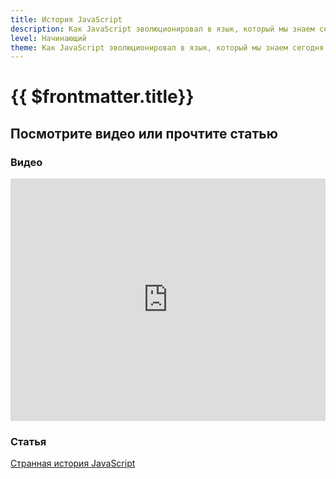 ```yaml
---
title: История JavaScript
description: Как JavaScript эволюционировал в язык, который мы знаем сегодня
level: Начинающий
theme: Как JavaScript эволюционировал в язык, который мы знаем сегодня
---
```


# {{ $frontmatter.title}}

<FastJsMeta :level="$frontmatter.level" :theme="$frontmatter.theme"/>

## Посмотрите видео или прочтите статью

### Видео

<iframe src="https://vkvideo.ru/video_ext.php?oid=-223467206&id=456239093&hd=3" width="100%" height="388" allow="autoplay; encrypted-media; fullscreen; picture-in-picture; screen-wake-lock;" frameborder="0" allowfullscreen></iframe>

### Статья

[Странная история JavaScript](/read/about-js/the-weird-history-of-javascript/)